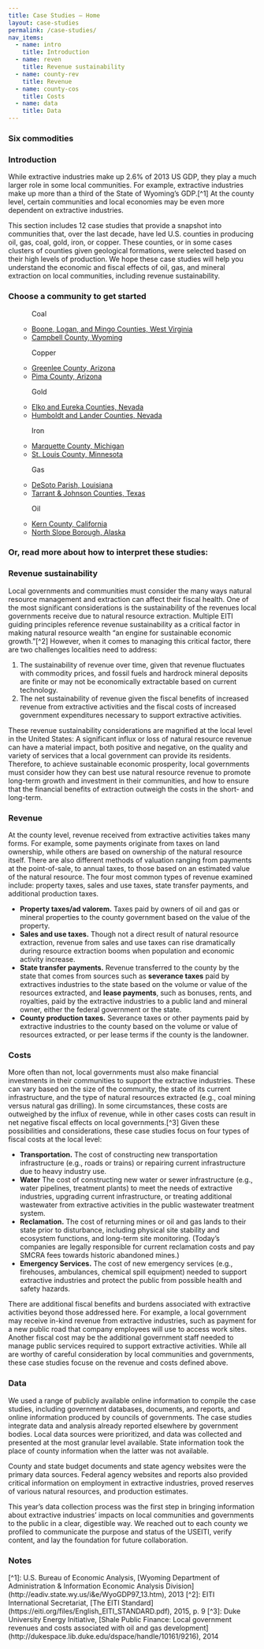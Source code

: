 ```yaml
---
title: Case Studies – Home
layout: case-studies
permalink: /case-studies/
nav_items:
  - name: intro
    title: Introduction
  - name: reven
    title: Revenue sustainability
  - name: county-rev
    title: Revenue
  - name: county-cos
    title: Costs
  - name: data
    title: Data
---
```


<h3 class="case_studies_content-icon">
  <i class="icon-oil"></i>
  <i class="icon-gas"></i>
  <i class="icon-coal"></i>
  <i class="icon-gold"></i>
  <i class="icon-copper"></i>
  <i class="icon-iron"></i>
  <a name="intro" class="case_studies_content-heading js-cs_section">Six commodities</a>
</h3>

<h3><a name="intro" class="case_studies_content-heading js-cs_section">Introduction</a></h3>

While extractive industries make up 2.6% of 2013 US GDP, they play a much larger role in some local communities. For example, extractive industries make up more than a third of the State of Wyoming’s GDP.[^1] At the county level, certain communities and local economies may be even more dependent on extractive industries.

This section includes 12 case studies that provide a snapshot into communities that, over the last decade, have led U.S. counties in producing oil, gas, coal, gold, iron, or copper. These counties, or in some cases clusters of counties given geological formations, were selected based on their high levels of production. We hope these case studies will help you understand the economic and fiscal effects of oil, gas, and mineral extraction on local communities, including revenue sustainability.

### Choose a community to get started

<ul class="case_studies_content-select">
  <ul>
    <p class="para-lg">Coal</p>
    <li><a href="{{ site.baseurl }}/case-studies/boone-logan-and-mingo">Boone, Logan, and Mingo Counties, West Virginia</a></li>
    <li><a href="{{ site.baseurl }}/case-studies/campbell/">Campbell County, Wyoming</a></li>
  </ul>
  <ul>
  <p class="para-lg">Copper</p>
    <li><a href="{{ site.baseurl }}/case-studies/greenlee">Greenlee County, Arizona</a></li>
    <li><a href="{{ site.baseurl }}/case-studies/pima/">Pima County, Arizona</a></li>
  </ul>
  <ul>
  <p class="para-lg">Gold</p>
    <li><a href="{{ site.baseurl }}/case-studies/elko-and-eureka">Elko and Eureka Counties, Nevada</a></li>
    <li><a href="{{ site.baseurl }}/case-studies/humboldt-and-lander/">Humboldt and Lander Counties, Nevada</a></li>
  </ul>
  <ul>
  <p class="para-lg">Iron</p>
    <li><a href="{{ site.baseurl }}/case-studies/marquette">Marquette County, Michigan</a></li>
    <li><a href="{{ site.baseurl }}/case-studies/st-louis/">St. Louis County, Minnesota</a></li>
  </ul>
  <ul>
  <p class="para-lg">Gas</p>
    <li><a href="{{ site.baseurl }}/case-studies/desoto">DeSoto Parish, Louisiana</a></li>
    <li><a href="{{ site.baseurl }}/case-studies/tarrant-and-johnson/">Tarrant &amp; Johnson Counties, Texas</a></li>
  </ul>
  <ul>
  <p class="para-lg">Oil</p>
    <li><a href="{{ site.baseurl }}/case-studies/kern">Kern County, California</a></li>
    <li><a href="{{ site.baseurl }}/case-studies/north-slope">North Slope Borough, Alaska</a></li>
  </ul>
</ul>

### Or, read more about how to interpret these studies:

<h3><a name="reven" class="case_studies_content-heading js-cs_section">Revenue sustainability</a></h3>

Local governments and communities must consider the many ways natural resource management and extraction can affect their fiscal health. One of the most significant considerations is the sustainability of the revenues local governments receive due to natural resource extraction. Multiple EITI guiding principles reference revenue sustainability as a critical factor in making natural resource wealth &ldquo;an engine for sustainable economic growth.&rdquo;[^2] However, when it comes to managing this critical factor, there are two challenges localities need to address:

<ol class="decimal list-para">
  <li>The sustainability of revenue over time, given that revenue fluctuates with commodity prices, and fossil fuels and hardrock mineral deposits are finite or may not be economically extractable based on current technology.</li>
  <li>The net sustainability of revenue given the fiscal benefits of increased revenue from extractive activities and the fiscal costs of increased government expenditures necessary to support extractive activities.
  </li>
</ol>

These revenue sustainability considerations are magnified at the local level in the United States: A significant influx or loss of natural resource revenue can have a material impact, both positive and negative, on the quality and variety of services that a local government can provide its residents. Therefore, to achieve sustainable economic prosperity, local governments must consider how they can best use natural resource revenue to promote long-term growth and investment in their communities, and how to ensure that the financial benefits of extraction outweigh the costs in the short- and long-term.

<h3 ><a name="county-rev" class="case_studies_content-heading js-cs_section">Revenue</a></h3>

At the county level, revenue received from extractive activities takes many forms. For example, some payments originate from taxes on land ownership, while others are based on ownership of the natural resource itself. There are also different methods of valuation ranging from payments at the point-of-sale, to annual taxes, to those based on an estimated value of the natural resource. The four most common types of revenue examined include: property taxes, sales and use taxes, state transfer payments, and additional production taxes.

* **Property taxes/ad valorem.** Taxes paid by owners of oil and gas or mineral properties to the county government based on the value of the property.
* **Sales and use taxes.** Though not a direct result of natural resource extraction, revenue from sales and use taxes can rise dramatically during resource extraction booms when population and economic activity increase.
* **State transfer payments.** Revenue transferred to the county by the state that comes from sources such as **severance taxes** paid by extractives industries to the state based on the volume or value of the resources extracted, and **lease payments**, such as bonuses, rents, and royalties, paid by the extractive industries to a public land and mineral owner, either the federal government or the state.
* **County production taxes.** Severance taxes or other payments paid by extractive industries to the county based on the volume or value of resources extracted, or per lease terms if the county is the landowner.

<h3><a name="county-cos" class="case_studies_content-heading js-cs_section">Costs</a></h3>

More often than not, local governments must also make financial investments in their communities to support the extractive industries. These can vary based on the size of the community, the state of its current infrastructure, and the type of natural resources extracted (e.g., coal mining versus natural gas drilling). In some circumstances, these costs are outweighed by the influx of revenue, while in other cases costs can result in net negative fiscal effects on local governments.[^3] Given these possibilities and considerations, these case studies focus on four types of fiscal costs at the local level:

* **Transportation.** The cost of constructing new transportation infrastructure (e.g., roads or trains) or repairing current infrastructure due to heavy industry use.
* **Water** The cost of constructing new water or sewer infrastructure (e.g., water pipelines, treatment plants) to meet the needs of extractive industries, upgrading current infrastructure, or treating additional wastewater from extractive activities in the public wastewater treatment system.
* **Reclamation.** The cost of returning mines or oil and gas lands to their state prior to disturbance, including physical site stability and ecosystem functions, and long-term site monitoring. (Today’s companies are legally responsible for current reclamation costs and pay SMCRA fees towards historic abandoned mines.)
* **Emergency Services.** The cost of new emergency services (e.g., firehouses, ambulances, chemical spill equipment) needed to support extractive industries and protect the public from possible health and safety hazards.

There are additional fiscal benefits and burdens associated with extractive activities beyond those addressed here. For example, a local government may receive in-kind revenue from extractive industries, such as payment for a new public road that company employees will use to access work sites. Another fiscal cost may be the additional government staff needed to manage public services required to support extractive activities. While all are worthy of careful consideration by local communities and governments, these case studies focuse on the revenue and costs defined above.

<h3><a name="data" class="case_studies_content-heading js-cs_section">Data</a></h3>

We used a range of publicly available online information to compile the case studies, including government databases, documents, and reports, and online information produced by councils of governments. The case studies integrate data and analysis already reported elsewhere by government bodies. Local data sources were prioritized, and data was collected and presented at the most granular level available. State information took the place of county information when the latter was not available.

County and state budget documents and state agency websites were the primary data sources. Federal agency websites and reports also provided critical information on employment in extractive industries, proved reserves of various natural resources, and production estimates.

This year’s data collection process was the first step in bringing information about extractive industries’ impacts on local communities and governments to the public in a clear, digestible way. We reached out to each county we profiled to communicate the purpose and status of the USEITI, verify content, and lay the foundation for future collaboration.

<h3 class="case_studies_content-heading">Notes</h3>
[^1]: U.S. Bureau of Economic Analysis, [Wyoming Department of Administration &amp; Information Economic Analysis Division](http://eadiv.state.wy.us/i&e/WyoGDP97_13.htm), 2013
[^2]: EITI International Secretariat, [The EITI Standard](https://eiti.org/files/English_EITI_STANDARD.pdf), 2015, p. 9
[^3]: Duke University Energy Initiative, [Shale Public Finance: Local government revenues and costs associated with oil and gas development](http://dukespace.lib.duke.edu/dspace/handle/10161/9216), 2014
